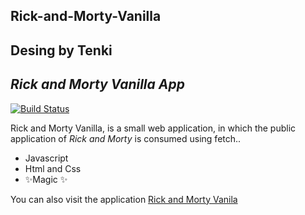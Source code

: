 ## Rick-and-Morty-Vanilla

## Desing by Tenki
## _Rick and Morty Vanilla App_

[![Build Status](https://travis-ci.org/joemccann/dillinger.svg?branch=master)](https://travis-ci.org/joemccann/dillinger)


Rick and Morty Vanilla, is a small web application, in which the public application of _Rick and Morty_ is consumed using fetch..

- Javascript 
- Html and Css
- ✨Magic ✨

You can also visit the application  [Rick and Morty Vanila](https://rick-and-morty-vanilla.vercel.app/) 
